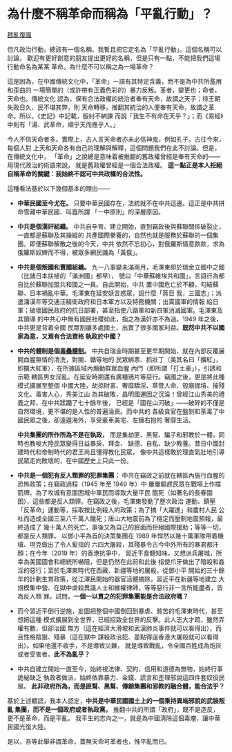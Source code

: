 # 為什麼不稱革命而稱為「平亂行動」？

[戡亂復國](mailto:rebld-roc@protonmail.com)

但凡政治行動，總該有一個名稱。我暫且把它定名為「平亂行動」。這個名稱可以討論，
歡迎有更好創意的朋友提出更好的名稱，但是只有一點，不能把我們這場行動命名為某某
革命。為什麼不可以稱之為一場革命？

這是因為，在中國傳統文化中，「革命」一語有其特定含義，而不是為中共所濫用和歪曲的
一場簡單的（或許帶有正義色彩的）暴力反叛。革者，變更也；命者，天命也。傳統文化
認為，保有合法政權的統治者奉有天命，故謂之天子；待王朝失政日久、民不堪其弊，則
天命轉移，推翻其統治的人便奉有天命，故謂之革命。所以，《史記》中記載，殷紂不納諫
而說「我生不有命在天乎？」；而《易經》中則有「湯、武革命，順乎天而應乎人。」

今人不信天命者多。實際上，古人言天命者亦未必信神鬼，例如孔子。古往今來，每個人對
上天和天命各有自己的理解與解釋，這個問題我們在此不討論。但是，在傳統文化中，
「革命」之說總是意味着被推翻的舊政權曾經是奉有天命的——用現代政治的術語來說，
就是舊政權曾經是一個合法政權。
**這一點正是本人拒絕自稱革命的關鍵：我始終不認可中共政權的合法性。**

這種看法基於以下幾個基本的理由——
* **中華民國至今尤在。**
  只要中華民國存在，法統就不在中共這邊。這正是中共拼命雪藏中華民國、叫囂所謂
  「一中原則」的深層原因。
* **中共是個漢奸組織。**
  中共自孕育、建立開始，直到竊政後與蘇聯關係破裂止，一直都是蘇聯及其操縱的
  共產國際豢養的，自然也就是服務於蘇聯的一個集團。即便蘇聯解散之後的今天，中共
  依然不忘初心，對俄羅斯情意款款，求為俄羅斯奴婢而不得，被眾多網民譏為「黃俄」。
* **中共是個叛國和賣國組織。**
  九一八事變未滿兩月，毛澤東即於瑞金立國中之國（比諸日本扶植的「滿洲國」都早），
  號曰「中華蘇維埃共和國」，言語行為都自比於蘇聯加盟共和國之一員。自此開始，中共
  置中國危亡於不顧，勾結蘇聯、日本禍亂中華。毛澤東在延安妖言惑眾，說什麼「蔣日
  我，三國志」；派遣潘漢年等交通汪精衛政府和日本軍方以及特務機關；出賣國軍的情報
  給日軍；破壞國民政府的抗日部署，甚至指使八路軍和新四軍消滅國軍。毛澤東及其領導
  的中共心中無有國民社稷如此，指之為漢奸亦不為過。1949 年之後，中共更是背着全國
  民眾割讓多處國土、出賣了很多國家利益。**既然中共不以國家為意，又焉有合法資格
  執政於中國？**
* **中共的體制是個[毒蠱體制](analysis-CCP.md)。**
  中共自瑞金時期甚至更早期開始，就在內部反覆展開血腥無情的清洗，對閩、贛等地的
  民眾綁票、抓壯丁（美其名曰「擴紅」，即擴大紅軍），在所據區域內煽動群眾血腥
  內鬥（即所謂「打土豪」），引誘和示範
  轄區男女淫亂。在延安時期還有廣種鴉片等惡行。竊國之後，更是將此種模式擴展至整個
  中國大陸，劫掠財富、奢靡驕淫、草菅人命、毀廟掘墳、摧殘文化、毒害人心，秀美江山
  為其破敗，昌明國運因之沉淪！曾經江山秀美的禮義之邦，在中共蹂躪了七十餘年後，
  已經是「國在山河破」——破碎的不僅是自然環境，更不堪的是人性的普遍淪喪。而中共的
  各級貪官在盤剝和荼毒了中國民眾之後，卻遠遁海外，享受豪車美宅、左擁右抱的
  奢靡生活。

  **中共集團的所作所為不是在執政，**
  而是集劫匪、黑幫、騙子和邪教於一體，同時也教唆大陸民眾變得日益暴戾、拜金、
  缺德、自私、缺少教養。昔日中國封建時代和帝制時代的君王尚且懂得教化民眾，
  像中共這樣敢於理直氣壯地引導民眾走向敗壞的，在中國歷史上只此一份。
* **中共是一個犯有反人類罪的犯罪集團：**
  中共在竊政之前就在轄區內施行血腥的恐怖政策；在竊政過程（1945 年至 1949 年）中
  屢屢驅趕民眾在戰場上作擋箭牌、為了攻城有意圍困城中軍民而導致大量平民
  餓死（如著名的長春圍困），這些都是反人類罪。在竊政之後，毛澤東發動了歷次政治
  運動、鎮壓「反革命」運動等，採取按比例殺人的政策；為了搞「大躍進」和農村人民
  公社而造成全國三至八千萬人餓死；唐山大地震前為了穩定而壓制地震預報，最終造成了
  幾十萬人的死亡，事後又為自己的臉面而拒絕國際援助；等等一切，都是反人類罪。
  以鄧小平為首的決策集團在 1989 年悍然以幾十萬軍隊帶着機槍、坦克做出了令人髪指的
  六四大屠殺，其殘暴令古今中外所有的暴君都汗顏；在今年（2019 年）的香港抗爭中，
  習近平食髓知味，又想派兵屠城，所幸為美國國會和總統所嚇阻，但是仍然在此前和此後
  指使爪牙做出了暗殺和姦淫的惡行；至於毛澤東時代在西藏、新疆等地的屠殺，從鄧小平
  開始的三十餘年的計劃生育政策，從江澤民開始的器官活體摘除，習近平在新疆等地建立
  大規模集中營、在獄中虐殺異議人士和維權律師，等等惡行非一言所能盡者，皆為反人類
  罪。試問，**一個一以貫之的犯罪集團能是合法政府嗎？**
* 而今習近平倒行逆施，妄圖把整個中國倒回到暴虐、貧苦的毛澤東時代，甚至想把這種
  模式擴展到全世界，已經招致全世界的反擊。此人志大才疏，雖然弄權有數，但卻治國
  無方（這在經濟大滑坡和武漢肺炎事件就可以看得出），而且性格陰狠、殘暴（這在獄中
  謀殺政治犯、差點得逞香港大屠殺就可以看得出）。如果他還不收手，不是導致災難，
  就是導致戰亂，令全國百姓成為炮灰或者受害者。**此不為亂乎？**
* 中共自建立開始一直至今，始終視法律、契約、信用和道德為無物，始終行事詭秘缺乏
  執政者做派，始終依靠暴力、金錢、謊言和歪理邪說這四件套奴役民眾。
  **此非政府所為，而是匪幫、黑幫、傳銷集團和邪教的融合體，能合法乎？**

基於上述體認，我本人認定，**中共是中華民國國土上的一個秉持異端邪說的武裝叛亂
集團，而不是一個政府或者執政黨。**
推翻中共的所謂「政府」，既不是造反，更不是革命，而是平亂。
我平生的志向之一，就是為中國清除這個毒瘤，讓中華民國光復大陸。

是以，吾等此舉非謂革命，蓋無天命可革者也，惟平亂而已。
